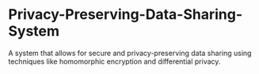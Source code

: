 # Privacy-Preserving-Data-Sharing-System
A system that allows for secure and privacy-preserving data sharing using techniques like homomorphic encryption and differential privacy.
